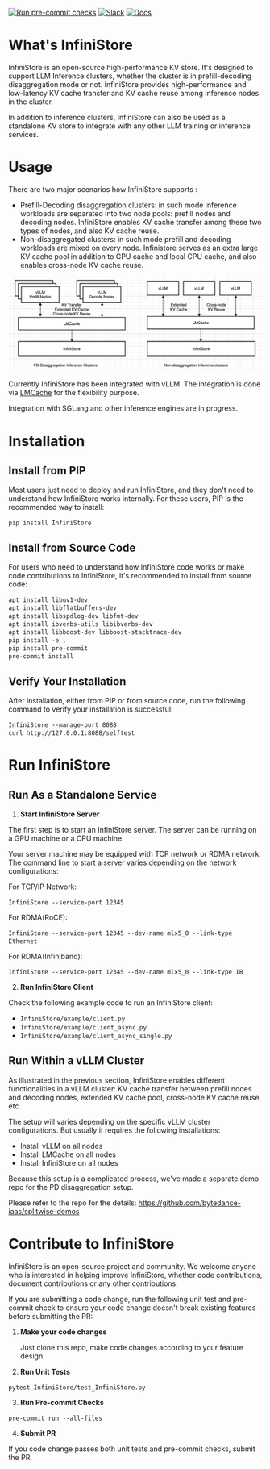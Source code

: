 [![Run pre-commit checks](https://github.com/bd-iaas-us/InfiniStore/actions/workflows/pre-commit.yml/badge.svg)](https://github.com/bd-iaas-us/InfiniStore/actions/workflows/pre-commit.yml)
[![Slack](https://img.shields.io/badge/Slack-Join%20Us-blue?logo=slack)](https://vllm-dev.slack.com/archives/C07VCUQLE1F)
[![Docs](https://img.shields.io/badge/docs-available-brightgreen)](https://bd-iaas-us.github.io/InfiniStore/)

# What's InfiniStore

InfiniStore is an open-source high-performance KV store. It's designed to support LLM Inference clusters, whether the cluster is in prefill-decoding disaggregation mode or not. InfiniStore provides high-performance and low-latency KV cache transfer and KV cache reuse among inference nodes in the cluster.

In addition to inference clusters, InfiniStore can also be used as a standalone KV store to integrate with any other LLM training or inference services.

# Usage

There are two major scenarios how InfiniStore supports :

* Prefill-Decoding disaggregation clusters: in such mode inference workloads are separated into two node pools: prefill nodes and decoding nodes. InfiniStore enables KV cache transfer among these two types of nodes, and also KV cache reuse.
* Non-disaggregated clusters: in such mode prefill and decoding workloads are mixed on every node. Infinistore serves as an extra large KV cache pool in addition to GPU cache and local CPU cache, and also enables cross-node KV cache reuse.



![InfiniStore Usage](/./docs/source/img/InfiniStore-usage.png)

Currently InfiniStore has been integrated with vLLM. The integration is done via [LMCache](https://github.com/LMCache/LMCache) for the flexibility purpose.

Integration with SGLang and other inference engines are in progress.

# Installation

## Install from PIP

Most users just need to deploy and run InfiniStore, and they don't need to understand how InfiniStore works internally. For these users, PIP is the recommended way to install:

```
pip install InfiniStore
```

## Install from Source Code

For users who need to understand how InfiniStore code works or make code contributions to InfiniStore, it's recommended to install from source code:

```client example
apt install libuv1-dev
apt install libflatbuffers-dev
apt install libspdlog-dev libfmt-dev
apt install ibverbs-utils libibverbs-dev
apt install libboost-dev libboost-stacktrace-dev
pip install -e .
pip install pre-commit
pre-commit install
```

## Verify Your Installation

After installation, either from PIP or from source code, run the following command to verify your installation is successful:

```
InfiniStore --manage-port 8088
curl http://127.0.0.1:8088/selftest
```

# Run InfiniStore

## Run As a Standalone Service

1. **Start InfiniStore Server**

The first step is to start an InfiniStore server. The server can be running on a GPU machine or a CPU machine.

Your server machine may be equipped with TCP network or RDMA network. The command line to start a server varies depending on the network configurations:

For TCP/IP Network:

```
InfiniStore --service-port 12345
```

For RDMA(RoCE):

```
InfiniStore --service-port 12345 --dev-name mlx5_0 --link-type Ethernet
```

For RDMA(Infiniband):

```
InfiniStore --service-port 12345 --dev-name mlx5_0 --link-type IB
```

2. **Run InfiniStore Client**

Check the following example code to run an InfiniStore client:

* ```InfiniStore/example/client.py```
* ```InfiniStore/example/client_async.py```
* ```InfiniStore/example/client_async_single.py```

## Run Within a vLLM Cluster

As illustrated in the previous section, InfiniStore enables different functionalities in a vLLM cluster: KV cache transfer between prefill nodes and decoding nodes, extended KV cache pool, cross-node KV cache reuse, etc.

The setup will varies depending on the specific vLLM cluster configurations. But usually it requires the following installations:

* Install vLLM on all nodes
* Install LMCache on all nodes
* Install InfiniStore on all nodes

Because this setup is a complicated process, we've made a separate demo repo for the PD disaggregation setup.

Please refer to the repo for the details:  https://github.com/bytedance-iaas/splitwise-demos

# Contribute to InfiniStore

InfiniStore is an open-source project and community. We welcome anyone who is interested in helping improve InfiniStore, whether code contributions, document contributions or any other contributions.

If you are submitting a code change, run the following unit test and pre-commit check to ensure your code change doesn't break existing features before submitting the PR:

1. **Make your code changes**

   Just clone this repo, make code changes according to your feature design.

2. **Run Unit Tests**

```
pytest InfiniStore/test_InfiniStore.py
```

3. **Run Pre-commit Checks**

```
pre-commit run --all-files
```

4. **Submit PR**

If you code change passes both unit tests and pre-commit checks, submit the PR.
